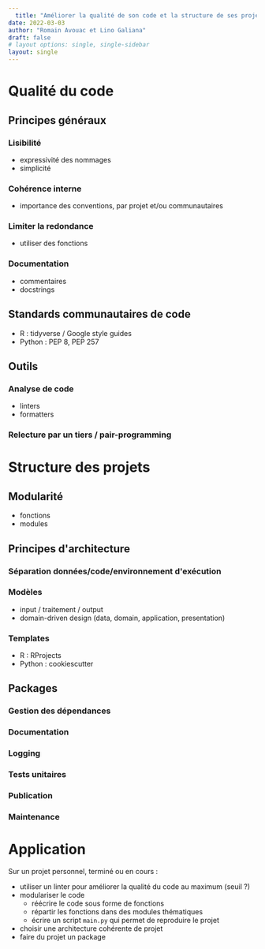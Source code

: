 ```yaml
---
  title: "Améliorer la qualité de son code et la structure de ses projets"
date: 2022-03-03
author: "Romain Avouac et Lino Galiana"
draft: false
# layout options: single, single-sidebar
layout: single
---
```

  
  
  
# Qualité du code 

## Principes généraux

### Lisibilité

- expressivité des nommages
- simplicité

### Cohérence interne

- importance des conventions, par projet et/ou communautaires

### Limiter la redondance

- utiliser des fonctions

### Documentation

- commentaires
- docstrings

## Standards communautaires de code

- R : tidyverse / Google style guides
- Python : PEP 8, PEP 257

## Outils

### Analyse de code

- linters
- formatters

### Relecture par un tiers / pair-programming



# Structure des projets

## Modularité

- fonctions
- modules

## Principes d'architecture

### Séparation données/code/environnement d'exécution

### Modèles

- input / traitement / output
- domain-driven design (data, domain, application, presentation)

### Templates

- R : RProjects
- Python : cookiescutter

## Packages

### Gestion des dépendances

### Documentation

### Logging

### Tests unitaires

### Publication

### Maintenance



# Application

Sur un projet personnel, terminé ou en cours : 
- utiliser un linter pour améliorer la qualité du code au maximum (seuil ?)
- modulariser le code
  - réécrire le code sous forme de fonctions
  - répartir les fonctions dans des modules thématiques
  - écrire un script `main.py` qui permet de reproduire le projet
- choisir une architecture cohérente de projet
- faire du projet un package
